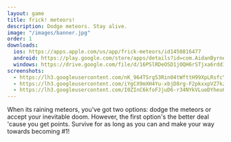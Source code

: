 ```yaml
---
layout: game
title: frick! meteors!
description: Dodge meteors. Stay alive.
image: "/images/banner.jpg"
order: 1
downloads:
  ios: https://apps.apple.com/us/app/frick-meteors/id1450816477
  android: https://play.google.com/store/apps/details?id=com.AidanByrnes.frickmeteors&hl=en_US
  windows: https://drive.google.com/file/d/16PSlRDeOSD1jOQH6rSTjxa6rdd1aUARR/view?usp=sharing
screenshots:
  - https://lh3.googleusercontent.com/nK_964TSrg53Rin04tWfttH99XpLRsfcYZhSaToshxH3hCjrNhmykGkcfgOOUZuHAQ=w720-h310-rw
  - https://lh3.googleusercontent.com/iYgCX9mXH4Yu-xbjD8rg-F2pkxxpVZ7kzIMddO-hjChplTyEpjlD0BlWKfk0YZqvuQ=w720-h310-rw
  - https://lh3.googleusercontent.com/I0ZInC6kfoFJjuD6-r34NYkVLueDYheu0L04MnZs7fgdMUnCt1ETFiIfMguaWb_sFSg=w720-h310-rw
---
```


When its raining meteors, you've got two options: dodge the meteors or accept your inevitable doom. However, the first option's the better deal 'cause you get points. Survive for as long as you can and make your way towards becoming #1!
